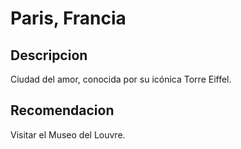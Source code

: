 # Paris, Francia

## Descripcion
Ciudad del amor, conocida por su icónica Torre Eiffel.

## Recomendacion
Visitar el Museo del Louvre.
